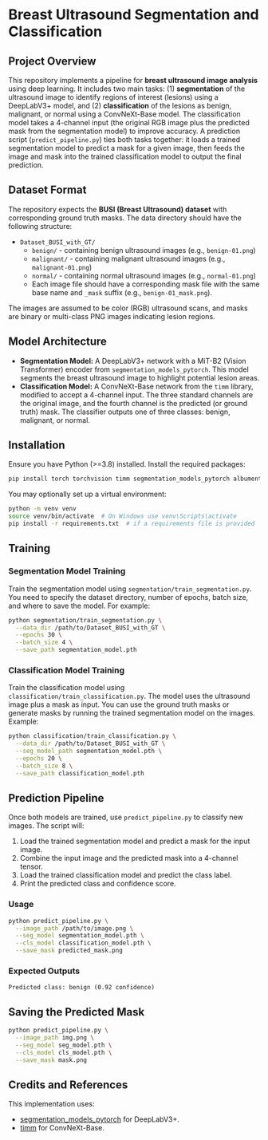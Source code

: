 # Breast Ultrasound Segmentation and Classification

## Project Overview
This repository implements a pipeline for **breast ultrasound image analysis** using deep learning. It includes two main tasks: (1) **segmentation** of the ultrasound image to identify regions of interest (lesions) using a DeepLabV3+ model, and (2) **classification** of the lesions as benign, malignant, or normal using a ConvNeXt-Base model. The classification model takes a 4-channel input (the original RGB image plus the predicted mask from the segmentation model) to improve accuracy. A prediction script (`predict_pipeline.py`) ties both tasks together: it loads a trained segmentation model to predict a mask for a given image, then feeds the image and mask into the trained classification model to output the final prediction.

## Dataset Format
The repository expects the **BUSI (Breast Ultrasound) dataset** with corresponding ground truth masks. The data directory should have the following structure:
- `Dataset_BUSI_with_GT/`
  - `benign/` - containing benign ultrasound images (e.g., `benign-01.png`)
  - `malignant/` - containing malignant ultrasound images (e.g., `malignant-01.png`)
  - `normal/` - containing normal ultrasound images (e.g., `normal-01.png`)
  - Each image file should have a corresponding mask file with the same base name and `_mask` suffix (e.g., `benign-01_mask.png`).

The images are assumed to be color (RGB) ultrasound scans, and masks are binary or multi-class PNG images indicating lesion regions.

## Model Architecture
- **Segmentation Model:** A DeepLabV3+ network with a MiT-B2 (Vision Transformer) encoder from `segmentation_models_pytorch`. This model segments the breast ultrasound image to highlight potential lesion areas.
- **Classification Model:** A ConvNeXt-Base network from the `timm` library, modified to accept a 4-channel input. The three standard channels are the original image, and the fourth channel is the predicted (or ground truth) mask. The classifier outputs one of three classes: benign, malignant, or normal.

## Installation
Ensure you have Python (>=3.8) installed. Install the required packages:
```bash
pip install torch torchvision timm segmentation_models_pytorch albumentations Pillow
```
You may optionally set up a virtual environment:
```bash
python -m venv venv
source venv/bin/activate  # On Windows use venv\Scripts\activate
pip install -r requirements.txt  # if a requirements file is provided
```

## Training

### Segmentation Model Training
Train the segmentation model using `segmentation/train_segmentation.py`. You need to specify the dataset directory, number of epochs, batch size, and where to save the model. For example:
```bash
python segmentation/train_segmentation.py \
  --data_dir /path/to/Dataset_BUSI_with_GT \
  --epochs 30 \
  --batch_size 4 \
  --save_path segmentation_model.pth
```

### Classification Model Training
Train the classification model using `classification/train_classification.py`. The model uses the ultrasound image plus a mask as input. You can use the ground truth masks or generate masks by running the trained segmentation model on the images. Example:
```bash
python classification/train_classification.py \
  --data_dir /path/to/Dataset_BUSI_with_GT \
  --seg_model_path segmentation_model.pth \
  --epochs 20 \
  --batch_size 8 \
  --save_path classification_model.pth
```

## Prediction Pipeline
Once both models are trained, use `predict_pipeline.py` to classify new images. The script will:
1. Load the trained segmentation model and predict a mask for the input image.
2. Combine the input image and the predicted mask into a 4-channel tensor.
3. Load the trained classification model and predict the class label.
4. Print the predicted class and confidence score.

### Usage
```bash
python predict_pipeline.py \
  --image_path /path/to/image.png \
  --seg_model segmentation_model.pth \
  --cls_model classification_model.pth \
  --save_mask predicted_mask.png
```

### Expected Outputs
```
Predicted class: benign (0.92 confidence)
```

## Saving the Predicted Mask
```bash
python predict_pipeline.py \
  --image_path img.png \
  --seg_model seg_model.pth \
  --cls_model cls_model.pth \
  --save_mask mask.png
```

## Credits and References
This implementation uses:
- [segmentation_models_pytorch](https://github.com/qubvel/segmentation_models.pytorch) for DeepLabV3+.
- [timm](https://github.com/huggingface/pytorch-image-models) for ConvNeXt-Base.
